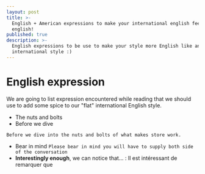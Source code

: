 ```yaml
---
layout: post
title: >-
  English + American expressions to make your international english feel more
  english!
published: true
description: >-
  English expressions to be use to make your style more English like and less
  international style :)
---
```


# English expression

We are going to list expression encountered while reading that we should use to add some spice to our "flat" international English style.

* The nuts and bolts
* Before we dive

`Before we dive into the nuts and bolts of what makes store work.`

* Bear in mind `Please bear in mind you will have to supply both side of the conversation`
* **Interestingly enough**, we can notice that... : Il est intéressant de remarquer que

